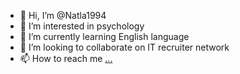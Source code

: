 - 👋 Hi, I’m @Natla1994
- 👀 I’m interested in psychology
- 🌱 I’m currently learning English language
- 💞️ I’m looking to collaborate on IT recruiter network
- 📫 How to reach me [...](https://www.linkedin.com/in/nataliia-boiko-recruiter/)

<!---
Natla1994/Natla1994 is a ✨ special ✨ repository because its `README.md` (this file) appears on your GitHub profile.
You can click the Preview link to take a look at your changes.
--->

